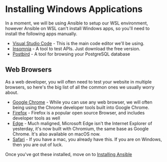 # Installing Windows Applications

In a moment, we will be using Ansible to setup our WSL environment, however Ansible on WSL can't install Windows apps, so you'll need to install the following apps manually.

- [Visual Studio Code] - This is the main code editor we'll be using.
- [Insomnia] - A tool to test APIs. Just download the free version.
- [Postbird] - A tool for browsing your PostgreSQL database

## Web Browsers

As a web developer, you will often need to test your website in multiple browsers,
so here's the big list of all the common ones we usually worry about.

- [Google Chrome] - While you can use any web browser, we will often being using
  the Chrome developer tools built into Google Chrome.
- [Firefox] - Firefox is a popular open source Browser, and includes developer tools as well
- [Edge] - Much maligned, Microsoft Edge isn't the Internet Explorer of yesterday, it's now built with Chromium, the same base as Google Chrome. It's also available on macOS now.
- [Safari] - If you have a mac, you already have this. If you are on Windows, then you are out of luck.

Once you've got these installed, move on to [Installing Ansible]

[visual studio code]: https://code.visualstudio.com/
[insomnia]: https://insomnia.rest/pricing
[postbird]: https://github.com/Paxa/postbird/releases/download/0.8.4/Postbird-Setup-0.8.4.exe
[google chrome]: https://google.com/chrome
[firefox]: https://firefox.com
[edge]: https://www.microsoft.com/en-us/edge
[safari]: https://www.apple.com/safari/

[Installing Ansible]:(../ubuntu/ansible-setup.md)
